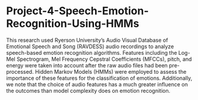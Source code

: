 # Project-4-Speech-Emotion-Recognition-Using-HMMs

This research used Ryerson University’s Audio Visual Database of Emotional Speech and Song (RAVDESS) audio recordings to analyze speech-based emotion recognition algorithms. Features including the Log-Mel Spectrogram, Mel Frequency Cepstral Coefficients (MFCCs), pitch, and energy were taken into account after the raw audio files had been pre-processed. Hidden Markov Models (HMMs) were employed to assess the importance of these features for the classification of emotions. Additionally, we note that the choice of audio features has a much greater influence on the outcomes than model complexity does on emotion recognition.
